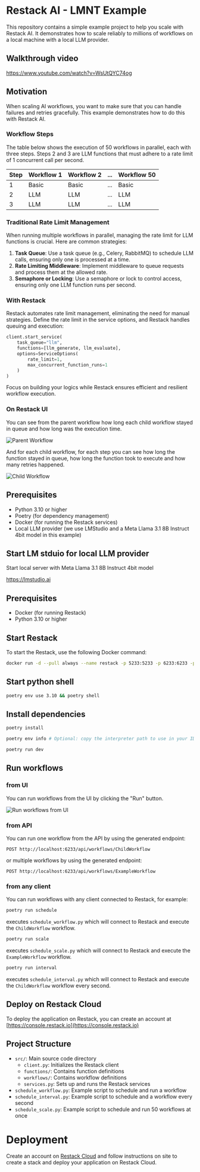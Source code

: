 # Restack AI - LMNT Example

This repository contains a simple example project to help you scale with Restack AI.
It demonstrates how to scale reliably to millions of workflows on a local machine with a local LLM provider.

## Walkthrough video

https://www.youtube.com/watch?v=WsUtQYC74og

## Motivation

When scaling AI workflows, you want to make sure that you can handle failures and retries gracefully.
This example demonstrates how to do this with Restack AI.

### Workflow Steps

The table below shows the execution of 50 workflows in parallel, each with three steps.
Steps 2 and 3 are LLM functions that must adhere to a rate limit of 1 concurrent call per second.

| Step | Workflow 1 | Workflow 2 | ... | Workflow 50 |
| ---- | ---------- | ---------- | --- | ----------- |
| 1    | Basic      | Basic      | ... | Basic       |
| 2    | LLM        | LLM        | ... | LLM         |
| 3    | LLM        | LLM        | ... | LLM         |

### Traditional Rate Limit Management

When running multiple workflows in parallel, managing the rate limit for LLM functions is crucial. Here are common strategies:

1. **Task Queue**: Use a task queue (e.g., Celery, RabbitMQ) to schedule LLM calls, ensuring only one is processed at a time.
2. **Rate Limiting Middleware**: Implement middleware to queue requests and process them at the allowed rate.
3. **Semaphore or Locking**: Use a semaphore or lock to control access, ensuring only one LLM function runs per second.

### With Restack

Restack automates rate limit management, eliminating the need for manual strategies. Define the rate limit in the service options, and Restack handles queuing and execution:

```python
client.start_service(
    task_queue="llm",
    functions=[llm_generate, llm_evaluate],
    options=ServiceOptions(
        rate_limit=1,
        max_concurrent_function_runs=1
    )
)
```

Focus on building your logics while Restack ensures efficient and resilient workflow execution.

### On Restack UI

You can see from the parent workflow how long each child workflow stayed in queue and how long was the execution time.

![Parent Workflow](./ui-parent.png)

And for each child workflow, for each step you can see how long the function stayed in queue, how long the function took to execute and how many retries happened.

![Child Workflow](./ui-child.png)

## Prerequisites

- Python 3.10 or higher
- Poetry (for dependency management)
- Docker (for running the Restack services)
- Local LLM provider (we use LMStudio and a Meta Llama 3.1 8B Instruct 4bit model in this example)

## Start LM stduio for local LLM provider

Start local server with Meta Llama 3.1 8B Instruct 4bit model

https://lmstudio.ai

## Prerequisites

- Docker (for running Restack)
- Python 3.10 or higher

## Start Restack

To start the Restack, use the following Docker command:

```bash
docker run -d --pull always --name restack -p 5233:5233 -p 6233:6233 -p 7233:7233 ghcr.io/restackio/restack:main
```

## Start python shell

```bash
poetry env use 3.10 && poetry shell
```

## Install dependencies

```bash
poetry install
```

```bash
poetry env info # Optional: copy the interpreter path to use in your IDE (e.g. Cursor, VSCode, etc.)
```

```bash
poetry run dev
```

## Run workflows

### from UI

You can run workflows from the UI by clicking the "Run" button.

![Run workflows from UI](./ui-endpoints.png)

### from API

You can run one workflow from the API by using the generated endpoint:

`POST http://localhost:6233/api/workflows/ChildWorkflow`

or multiple workflows by using the generated endpoint:

`POST http://localhost:6233/api/workflows/ExampleWorkflow`

### from any client

You can run workflows with any client connected to Restack, for example:

```bash
poetry run schedule
```

executes `schedule_workflow.py` which will connect to Restack and execute the `ChildWorkflow` workflow.

```bash
poetry run scale
```

executes `schedule_scale.py` which will connect to Restack and execute the `ExampleWorkflow` workflow.

```bash
poetry run interval
```

executes `schedule_interval.py` which will connect to Restack and execute the `ChildWorkflow` workflow every second.

## Deploy on Restack Cloud

To deploy the application on Restack, you can create an account at [https://console.restack.io](https://console.restack.io)

## Project Structure

- `src/`: Main source code directory
  - `client.py`: Initializes the Restack client
  - `functions/`: Contains function definitions
  - `workflows/`: Contains workflow definitions
  - `services.py`: Sets up and runs the Restack services
- `schedule_workflow.py`: Example script to schedule and run a workflow
- `schedule_interval.py`: Example script to schedule and a workflow every second
- `schedule_scale.py`: Example script to schedule and run 50 workflows at once

# Deployment

Create an account on [Restack Cloud](https://console.restack.io) and follow instructions on site to create a stack and deploy your application on Restack Cloud.

